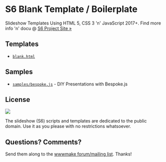 # S6 Blank Template / Boilerplate

Slideshow Templates Using HTML 5, CSS 3 'n' JavaScript 2017+.
Find more info 'n' docu @ [S6 Project Site »](http://slidekit.github.io)


## Templates

- [`blank.html`](http://slidekit.github.io/s6/blank.html)



## Samples

- [`samples/bespoke.js`](http://slidekit.github.io/s6/samples/bespoke.js)  - DIY Presentations with Bespoke.js



## License

![](https://publicdomainworks.github.io/buttons/zero88x31.png)

The slideshow (S6) scripts and templates are dedicated
to the public domain. Use it as you please with no restrictions whatsoever.

## Questions? Comments?

Send them along to
the [wwwmake forum/mailing list](http://groups.google.com/group/wwwmake).
Thanks!

